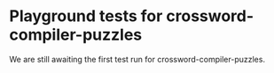 # Playground tests for crossword-compiler-puzzles
We are still awaiting the first test run for crossword-compiler-puzzles.
